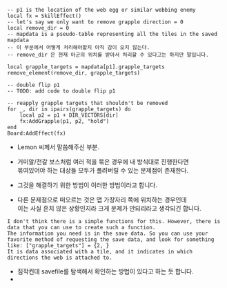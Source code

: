 ```
-- p1 is the location of the web egg or similar webbing enemy
local fx = SkillEffect()
-- let's say we only want to remove grapple direction = 0
local remove_dir = 0
-- mapdata is a pseudo-table representing all the tiles in the saved mapdata
-- 이 부분에서 어떻게 처리해야할지 아직 감이 오지 않는다. 
-- remove_dir 은 현재 아군의 위치를 받아서 처리할 수 있다고는 하지만 말입니다. 

local grapple_targets = mapdata[p1].grapple_targets
remove_element(remove_dir, grapple_targets)

-- double flip p1
-- TODO: add code to double flip p1

-- reapply grapple targets that shouldn't be removed
for _, dir in ipairs(grapple_targets) do
    local p2 = p1 + DIR_VECTORS[dir]
    fx:AddGrapple(p1, p2, "hold")
end
Board:AddEffect(fx)

```

- Lemon 씨께서 말씀해주신 부분. 
- 거미알/전갈 보스처럼 여러 적을 묶은 경우에 내 방식대로 진행한다면 <br>
 묶여있어야 하는 대상들 모두가 풀려버릴 수 있는 문제점이 존재한다. 
 
 - 그것을 해결하기 위한 방법이 이러한 방법이라고 합니다. 
 
 - 다른 문제점으로 떠오르는 것은 맵 가장자리 쪽에 위치하는 경우인데 <br>
 이는 사실 흔치 않은 상황인지라 크게 문제가 안되리라고 생각되긴 합니다. 
 
 ```
 I don't think there is a simple functions for this. However, there is data that you can use to create such a function.
The information you need is in the save data. So you can use your favorite method of requesting the save data, and look for something like: ["grapple_targets"] = {2, }
It is data associated with a tile, and it indicates in which directions the web is attached to.

```
- 짐작컨데 savefile를 탐색해서 확인하는 방법이 있다고 하는 듯 합니다. 
- 
